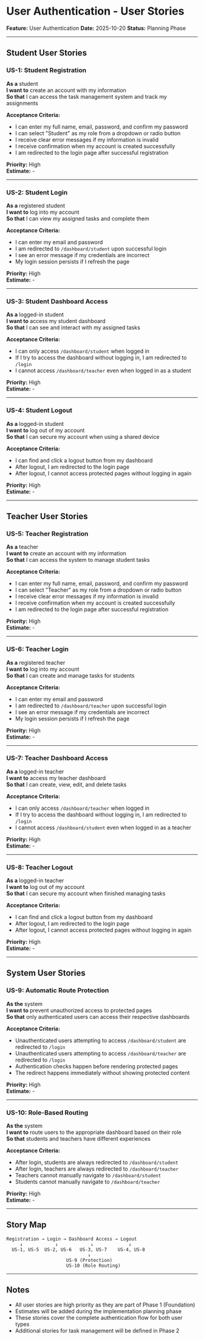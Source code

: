 # User Authentication - User Stories

**Feature:** User Authentication
**Date:** 2025-10-20
**Status:** Planning Phase

---

## Student User Stories

### US-1: Student Registration
**As a** student  
**I want to** create an account with my information  
**So that** I can access the task management system and track my assignments

**Acceptance Criteria:**
- I can enter my full name, email, password, and confirm my password
- I can select "Student" as my role from a dropdown or radio button
- I receive clear error messages if my information is invalid
- I receive confirmation when my account is created successfully
- I am redirected to the login page after successful registration

**Priority:** High  
**Estimate:** -

---

### US-2: Student Login
**As a** registered student  
**I want to** log into my account  
**So that** I can view my assigned tasks and complete them

**Acceptance Criteria:**
- I can enter my email and password
- I am redirected to `/dashboard/student` upon successful login
- I see an error message if my credentials are incorrect
- My login session persists if I refresh the page

**Priority:** High  
**Estimate:** -

---

### US-3: Student Dashboard Access
**As a** logged-in student  
**I want to** access my student dashboard  
**So that** I can see and interact with my assigned tasks

**Acceptance Criteria:**
- I can only access `/dashboard/student` when logged in
- If I try to access the dashboard without logging in, I am redirected to `/login`
- I cannot access `/dashboard/teacher` even when logged in as a student

**Priority:** High  
**Estimate:** -

---

### US-4: Student Logout
**As a** logged-in student  
**I want to** log out of my account  
**So that** I can secure my account when using a shared device

**Acceptance Criteria:**
- I can find and click a logout button from my dashboard
- After logout, I am redirected to the login page
- After logout, I cannot access protected pages without logging in again

**Priority:** High  
**Estimate:** -

---

## Teacher User Stories

### US-5: Teacher Registration
**As a** teacher  
**I want to** create an account with my information  
**So that** I can access the system to manage student tasks

**Acceptance Criteria:**
- I can enter my full name, email, password, and confirm my password
- I can select "Teacher" as my role from a dropdown or radio button
- I receive clear error messages if my information is invalid
- I receive confirmation when my account is created successfully
- I am redirected to the login page after successful registration

**Priority:** High  
**Estimate:** -

---

### US-6: Teacher Login
**As a** registered teacher  
**I want to** log into my account  
**So that** I can create and manage tasks for students

**Acceptance Criteria:**
- I can enter my email and password
- I am redirected to `/dashboard/teacher` upon successful login
- I see an error message if my credentials are incorrect
- My login session persists if I refresh the page

**Priority:** High  
**Estimate:** -

---

### US-7: Teacher Dashboard Access
**As a** logged-in teacher  
**I want to** access my teacher dashboard  
**So that** I can create, view, edit, and delete tasks

**Acceptance Criteria:**
- I can only access `/dashboard/teacher` when logged in
- If I try to access the dashboard without logging in, I am redirected to `/login`
- I cannot access `/dashboard/student` even when logged in as a teacher

**Priority:** High  
**Estimate:** -

---

### US-8: Teacher Logout
**As a** logged-in teacher  
**I want to** log out of my account  
**So that** I can secure my account when finished managing tasks

**Acceptance Criteria:**
- I can find and click a logout button from my dashboard
- After logout, I am redirected to the login page
- After logout, I cannot access protected pages without logging in again

**Priority:** High  
**Estimate:** -

---

## System User Stories

### US-9: Automatic Route Protection
**As the** system  
**I want to** prevent unauthorized access to protected pages  
**So that** only authenticated users can access their respective dashboards

**Acceptance Criteria:**
- Unauthenticated users attempting to access `/dashboard/student` are redirected to `/login`
- Unauthenticated users attempting to access `/dashboard/teacher` are redirected to `/login`
- Authentication checks happen before rendering protected pages
- The redirect happens immediately without showing protected content

**Priority:** High  
**Estimate:** -

---

### US-10: Role-Based Routing
**As the** system  
**I want to** route users to the appropriate dashboard based on their role  
**So that** students and teachers have different experiences

**Acceptance Criteria:**
- After login, students are always redirected to `/dashboard/student`
- After login, teachers are always redirected to `/dashboard/teacher`
- Teachers cannot manually navigate to `/dashboard/student`
- Students cannot manually navigate to `/dashboard/teacher`

**Priority:** High  
**Estimate:** -

---

## Story Map

```
Registration → Login → Dashboard Access → Logout
     ↓            ↓            ↓             ↓
  US-1, US-5  US-2, US-6   US-3, US-7    US-4, US-8
                              ↓
                      US-9 (Protection)
                      US-10 (Role Routing)
```

---

## Notes

- All user stories are high priority as they are part of Phase 1 (Foundation)
- Estimates will be added during the implementation planning phase
- These stories cover the complete authentication flow for both user types
- Additional stories for task management will be defined in Phase 2
